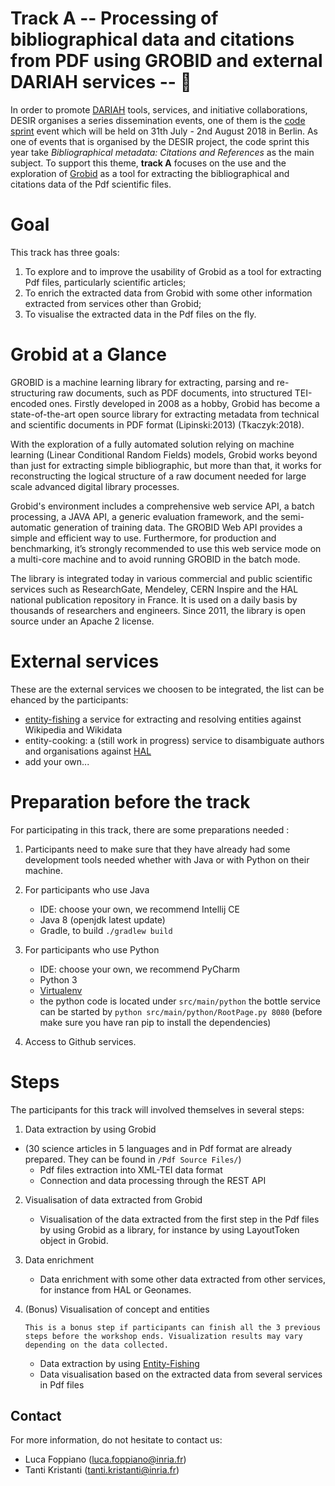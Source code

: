 #  Track A -- Processing of bibliographical data and citations from PDF using GROBID and external DARIAH services -- :notebook_with_decorative_cover:

In order to promote [DARIAH](https://www.dariah.eu/activities/projects-and-affiliations/desir/) tools, services, and initiative collaborations, DESIR organises a series dissemination events, one of them is the [code sprint](https://desircodesprint.sciencesconf.org/) event which will be held on 31th July - 2nd August 2018 in Berlin. As one of events that is organised by the DESIR project, the code sprint this year take *Bibliographical metadata: Citations and References* as the main subject. To support this theme, **track A** focuses on the use and the exploration of [Grobid](https://github.com/kermitt2/grobid) as a tool for extracting the bibliographical and citations data of the Pdf scientific files. 

# Goal
This track has three goals: 
1) To explore and to improve the usability of Grobid as a tool for extracting Pdf files, particularly scientific articles; 
2) To enrich the extracted data from Grobid with some other information extracted from services other than Grobid; 
3) To visualise the extracted data in the Pdf files on the fly.  

# Grobid at a Glance
GROBID is a machine learning library for extracting, parsing and re-structuring raw documents, such as PDF documents, into structured TEI-encoded ones. 
Firstly developed in 2008 as a hobby, Grobid has become a state-of-the-art open source library for extracting metadata from technical and scientific documents in PDF format (Lipinski:2013) (Tkaczyk:2018).

With the exploration of a fully automated solution relying on machine learning (Linear Conditional Random Fields) models, Grobid works beyond than just for extracting simple bibliographic, but more than that, it works for reconstructing the logical structure of a raw document needed for large scale advanced digital library processes. 

Grobid's environment includes a comprehensive web service API, a batch processing, a JAVA API, a generic evaluation framework, and the semi-automatic generation of training data. The GROBID Web API provides a simple and efficient way to use. Furthermore, for production and benchmarking, it’s strongly recommended to use this web service mode on a multi-core machine and to avoid running GROBID in the batch mode.

The library is integrated today in various commercial and public scientific services such as ResearchGate, Mendeley, CERN Inspire and the HAL national publication repository in France. It is used on a daily basis by thousands of researchers and engineers. Since 2011, the library is open source under an Apache 2 license.

# External services
These are the external services we choosen to be integrated, the list can be ehanced by the participants: 
 - [entity-fishing](http://github.com/kermitt2/entity-fishing) a service for extracting and resolving entities against Wikipedia and Wikidata
 - entity-cooking: a (still work in progress) service to disambiguate authors and organisations against [HAL](http://hal.inria.fr)
 - add your own...

# Preparation before the track
For participating in this track, there are some preparations needed :
1) Participants need to make sure that they have already had some development tools needed whether with Java or with Python on their machine. 

2) For participants who use Java 
   * IDE: choose your own, we recommend Intellij CE
   * Java 8 (openjdk latest update)
   * Gradle, to build `./gradlew build` 

3) For participants who use Python
   * IDE: choose your own, we recommend PyCharm 
   * Python 3
   * [Virtualenv](https://virtualenv.pypa.io/en/stable/)
   * the python code is located under `src/main/python` the bottle service can be started by `python src/main/python/RootPage.py 8080` (before make sure you have ran pip to install the dependencies) 

4) Access to Github services.

# Steps
The participants for this track will involved themselves in several steps:
1) Data extraction by using Grobid
- (30 science articles in 5 languages and in Pdf format are already prepared. They can be found in `/Pdf Source Files/`)
   * Pdf files extraction into XML-TEI data format
   * Connection and data processing through the REST API
        
2) Visualisation of data extracted from Grobid 
   * Visualisation of the data extracted from the first step in the Pdf files by using Grobid as a library, for instance by using LayoutToken object in Grobid. 

3) Data enrichment  
   *  Data enrichment with some other data extracted from other services, for instance from HAL or Geonames.

4) (Bonus) Visualisation of concept and entities
   
   ```This is a bonus step if participants can finish all the 3 previous steps before the workshop ends. Visualization results may vary depending on the data collected.```
   * Data extraction by using [Entity-Fishing](https://github.com/kermitt2/nerd)   
   * Data visualisation based on the extracted data from several services in Pdf files
   

## Contact
For more information, do not hesitate to contact us: 
- Luca Foppiano (<luca.foppiano@inria.fr>)
- Tanti Kristanti (<tanti.kristanti@inria.fr>)